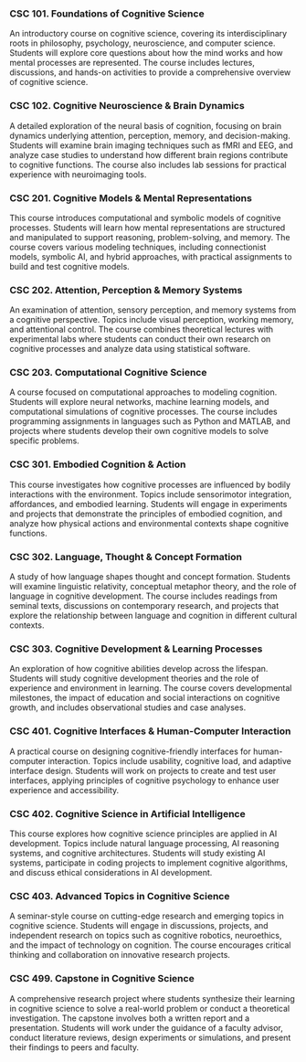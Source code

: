### CSC 101. Foundations of Cognitive Science

An introductory course on cognitive science, covering its interdisciplinary roots in philosophy, psychology, neuroscience, and computer science. Students will explore core questions about how the mind works and how mental processes are represented. The course includes lectures, discussions, and hands-on activities to provide a comprehensive overview of cognitive science.

### CSC 102. Cognitive Neuroscience & Brain Dynamics

A detailed exploration of the neural basis of cognition, focusing on brain dynamics underlying attention, perception, memory, and decision-making. Students will examine brain imaging techniques such as fMRI and EEG, and analyze case studies to understand how different brain regions contribute to cognitive functions. The course also includes lab sessions for practical experience with neuroimaging tools.

### CSC 201. Cognitive Models & Mental Representations

This course introduces computational and symbolic models of cognitive processes. Students will learn how mental representations are structured and manipulated to support reasoning, problem-solving, and memory. The course covers various modeling techniques, including connectionist models, symbolic AI, and hybrid approaches, with practical assignments to build and test cognitive models.

### CSC 202. Attention, Perception & Memory Systems

An examination of attention, sensory perception, and memory systems from a cognitive perspective. Topics include visual perception, working memory, and attentional control. The course combines theoretical lectures with experimental labs where students can conduct their own research on cognitive processes and analyze data using statistical software.

### CSC 203. Computational Cognitive Science

A course focused on computational approaches to modeling cognition. Students will explore neural networks, machine learning models, and computational simulations of cognitive processes. The course includes programming assignments in languages such as Python and MATLAB, and projects where students develop their own cognitive models to solve specific problems.

### CSC 301. Embodied Cognition & Action

This course investigates how cognitive processes are influenced by bodily interactions with the environment. Topics include sensorimotor integration, affordances, and embodied learning. Students will engage in experiments and projects that demonstrate the principles of embodied cognition, and analyze how physical actions and environmental contexts shape cognitive functions.

### CSC 302. Language, Thought & Concept Formation

A study of how language shapes thought and concept formation. Students will examine linguistic relativity, conceptual metaphor theory, and the role of language in cognitive development. The course includes readings from seminal texts, discussions on contemporary research, and projects that explore the relationship between language and cognition in different cultural contexts.

### CSC 303. Cognitive Development & Learning Processes

An exploration of how cognitive abilities develop across the lifespan. Students will study cognitive development theories and the role of experience and environment in learning. The course covers developmental milestones, the impact of education and social interactions on cognitive growth, and includes observational studies and case analyses.

### CSC 401. Cognitive Interfaces & Human-Computer Interaction

A practical course on designing cognitive-friendly interfaces for human-computer interaction. Topics include usability, cognitive load, and adaptive interface design. Students will work on projects to create and test user interfaces, applying principles of cognitive psychology to enhance user experience and accessibility.

### CSC 402. Cognitive Science in Artificial Intelligence

This course explores how cognitive science principles are applied in AI development. Topics include natural language processing, AI reasoning systems, and cognitive architectures. Students will study existing AI systems, participate in coding projects to implement cognitive algorithms, and discuss ethical considerations in AI development.

### CSC 403. Advanced Topics in Cognitive Science

A seminar-style course on cutting-edge research and emerging topics in cognitive science. Students will engage in discussions, projects, and independent research on topics such as cognitive robotics, neuroethics, and the impact of technology on cognition. The course encourages critical thinking and collaboration on innovative research projects.

### CSC 499. Capstone in Cognitive Science

A comprehensive research project where students synthesize their learning in cognitive science to solve a real-world problem or conduct a theoretical investigation. The capstone involves both a written report and a presentation. Students will work under the guidance of a faculty advisor, conduct literature reviews, design experiments or simulations, and present their findings to peers and faculty.